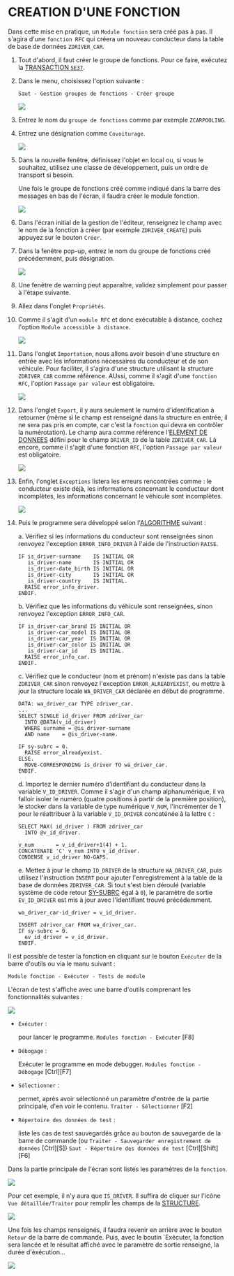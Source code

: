 # **CREATION D'UNE FONCTION**

Dans cette mise en pratique, un `Module fonction` sera créé pas à pas. Il s'agira d'une `fonction RFC` qui créera un nouveau conducteur dans la table de base de données `ZDRIVER_CAR`.

1. Tout d'abord, il faut créer le groupe de fonctions. Pour ce faire, exécutez la [TRANSACTION `SE37`]().

2. Dans le menu, choisissez l'option suivante :

   `Saut - Gestion groupes de fonctions - Créer groupe`

   ![](../ressources/13_03_01.png)

3. Entrez le nom du `groupe de fonctions` comme par exemple `ZCARPOOLING`.

4. Entrez une désignation comme `Covoiturage`.

   ![](../ressources/13_03_02.png)

5. Dans la nouvelle fenêtre, définissez l'objet en local ou, si vous le souhaitez, utilisez une classe de développement, puis un ordre de transport si besoin.

   Une fois le groupe de fonctions créé comme indiqué dans la barre des messages en bas de l'écran, il faudra créer le module fonction.

   ![](../ressources/13_03_03.png)

6. Dans l'écran initial de la gestion de l'éditeur, renseignez le champ avec le nom de la fonction à créer (par exemple `ZDRIVER_CREATE`) puis appuyez sur le bouton `Créer`.

7. Dans la fenêtre pop-up, entrez le nom du groupe de fonctions créé précédemment, puis désignation.

   ![](../ressources/13_03_04.png)

8. Une fenêtre de warning peut apparaître, validez simplement pour passer à l'étape suivante.

9. Allez dans l'onglet `Propriétés`.

10. Comme il s'agit d'un `module RFC` et donc exécutable à distance, cochez l'option `Module accessible à distance`.

    ![](../ressources/13_03_05.png)

11. Dans l'onglet `Importation`, nous allons avoir besoin d'une structure en entrée avec les informations nécessaires du conducteur et de son véhicule. Pour faciliter, il s'agira d'une structure utilisant la structure `ZDRIVER_CAR` comme référence. AUssi, comme il s'agit d'une `fonction RFC`, l'option `Passage par valeur` est obligatoire.

    ![](../ressources/13_03_06.png)

12. Dans l'onglet `Export`, il y aura seulement le numéro d'identification à retourner (même si le champ est renseigné dans la structure en entrée, il ne sera pas pris en compte, car c'est la `fonction` qui devra en contrôler la numérotation). Le champ aura comme référence l'[ELEMENT DE DONNEES](../08_SE11/07_Elements_de_Donnees.md) défini pour le champ `DRIVER_ID` de la table `ZDRIVER_CAR`. Là encore, comme il s'agit d'une fonction `RFC`, l'option `Passage par valeur` est obligatoire.

    ![](../ressources/13_03_07.png)

13. Enfin, l'onglet `Exceptions` listera les erreurs rencontrées comme : le conducteur existe déjà, les informations concernant le conducteur dont incomplètes, les informations concernant le véhicule sont incomplètes.

    ![](../ressources/13_03_08.png)

14. Puis le programme sera développé selon l'[ALGORITHME](../01_Introduction/03_Algorithme.md) suivant :

    a. Vérifiez si les informations du conducteur sont renseignées sinon renvoyez l'exception `ERROR_INFO_DRIVER` à l'aide de l'instruction `RAISE`.

    ```JS
    IF is_driver-surname    IS INITIAL OR
       is_driver-name       IS INITIAL OR
       is_driver-date_birth IS INITIAL OR
       is_driver-city       IS INITIAL OR
       is_driver-country    IS INITIAL.
      RAISE error_info_driver.
    ENDIF.
    ```

    b. Vérifiez que les informations du véhicule sont renseignées, sinon renvoyez l'exception `ERROR_INFO_CAR`.

    ```JS
    IF is_driver-car_brand IS INITIAL OR
       is_driver-car_model IS INITIAL OR
       is_driver-car_year  IS INITIAL OR
       is_driver-car_color IS INITIAL OR
       is_driver-car_id    IS INITIAL.
      RAISE error_info_car.
    ENDIF.
    ```

    c. Vérifiez que le conducteur (nom et prénom) n'existe pas dans la table `ZDRIVER_CAR` sinon renvoyez l'exception `ERROR_ALREADYEXIST`, ou mettre à jour la structure locale `WA_DRIVER_CAR` déclarée en début de programme.

    ```JS
    DATA: wa_driver_car TYPE zdriver_car.
    ...
    SELECT SINGLE id_driver FROM zdriver_car
      INTO @DATA(v_id_driver)
      WHERE surname = @is_driver-surname
      AND name    = @is_driver-name.

    IF sy-subrc = 0.
      RAISE error_alreadyexist.
    ELSE.
      MOVE-CORRESPONDING is_driver TO wa_driver_car.
    ENDIF.
    ```

    d. Importez le dernier numéro d'identifiant du conducteur dans la variable `V_ID_DRIVER`. Comme il s'agir d'un champ alphanumérique, il va falloir isoler le numéro (quatre positions à partir de la première position), le stocker dans la variable de type numérique `V_NUM`, l'incrémenter de 1 pour le réattribuer à la variable `V_ID_DRIVER` concaténée à la lettre `C` :

    ```JS
    SELECT MAX( id_driver ) FROM zdriver_car
      INTO @v_id_driver.

    v_num       = v_id_driver+1(4) + 1.
    CONCATENATE 'C' v_num INTO v_id_driver.
    CONDENSE v_id_driver NO-GAPS.
    ```

    e. Mettez à jour le champ `ID_DRIVER` de la structure `WA_DRIVER_CAR`, puis utilisez l'instruction `INSERT` pour ajouter l'enregistrement à la table de la base de données `ZDRIVER_CAR`. Si tout s'est bien déroulé (variable système de code retour [SY-SUBRC](../help/02_SY-SYSTEM.md) égal à `0`), le paramètre de sortie `EV_ID_DRIVER` est mis à jour avec l'identifiant trouvé précédemment.

    ```JS
    wa_driver_car-id_driver = v_id_driver.

    INSERT zdriver_car FROM wa_driver_car.
    IF sy-subrc = 0.
      ev_id_driver = v_id_driver.
    ENDIF.
    ```

Il est possible de tester la fonction en cliquant sur le bouton `Exécuter` de la barre d'outils ou via le manu suivant :

`Module fonction - Exécuter - Tests de module`

L'écran de test s'affiche avec une barre d'outils comprenant les fonctionnalités suivantes :

![](../ressources/13_03_09.png)

- `Exécuter` :

  pour lancer le programme.
  `Modules fonction - Exécuter` [F8]

- `Débogage` :

  Exécuter le programme en mode debugger.
  `Modules fonction - Débogage` [Ctrl][F7]

- `Sélectionner` :

  permet, après avoir sélectionné un paramètre d'entrée de la partie principale, d'en voir le contenu.
  `Traiter - Sélectionner` [F2]

- `Répertoire des données de test` :

  liste les cas de test sauvegardés grâce au bouton de sauvegarde de la barre de commande (ou `Traiter - Sauvegarder enregistrement de données` [Ctrl][S])
  `Saut - Répertoire des données de test` [Ctrl][Shift][F6]

Dans la partie principale de l'écran sont listés les paramètres de la `fonction`.

![](../ressources/13_03_10.png)

Pour cet exemple, il n'y aura que `IS_DRIVER`. Il suffira de cliquer sur l'icône `Vue détaillée/Traiter` pour remplir les champs de la [STRUCTURE](../09_Tables_DB/11_Structures.md).

![](../ressources/13_03_11.png)

Une fois les champs renseignés, il faudra revenir en arrière avec le bouton `Retour` de la barre de commande. Puis, avec le boutin `Exécuter, la fonction sera lancée et le résultat affiché avec le paramètre de sortie renseigné, la durée d'éxécution...

![](../ressources/13_03_12.png)
